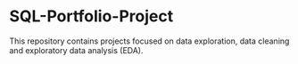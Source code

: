 # SQL-Portfolio-Project

This repository contains projects focused on data exploration, data cleaning and exploratory data analysis (EDA).
